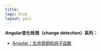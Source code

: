 ```yaml
---
title: 
tags: blog 
layout: post
---
```


**Angular变化检测（change detection）系列：**
- [Angular：生命周期和钩子函数](https://malen.github.io/2023/11/angular-lifecycle-hooks/)